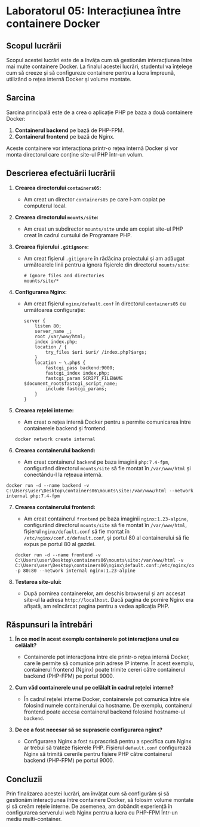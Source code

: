# Laboratorul 05: Interacțiunea între containere Docker

## Scopul lucrării

Scopul acestei lucrări este de a învăța cum să gestionăm interacțiunea între mai multe containere Docker. La finalul acestei lucrări, studentul va înțelege cum să creeze și să configureze containere pentru a lucra împreună, utilizând o rețea internă Docker și volume montate.

## Sarcina

Sarcina principală este de a crea o aplicație PHP pe baza a două containere Docker:
1. **Containerul backend** pe bază de PHP-FPM.
2. **Containerul frontend** pe bază de Nginx.

Aceste containere vor interacționa printr-o rețea internă Docker și vor monta directorul care conține site-ul PHP într-un volum.

## Descrierea efectuării lucrării

1. **Crearea directorului `containers05`:**
   - Am creat un director `containers05` pe care l-am copiat pe computerul local.

2. **Crearea directorului `mounts/site`:**
   - Am creat un subdirector `mounts/site` unde am copiat site-ul PHP creat în cadrul cursului de Programare PHP.

3. **Crearea fișierului `.gitignore`:**
   - Am creat fișierul `.gitignore` în rădăcina proiectului și am adăugat următoarele linii pentru a ignora fișierele din directorul `mounts/site`:
     ```
     # Ignore files and directories
     mounts/site/*
     ```

4. **Configurarea Nginx:**
   - Am creat fișierul `nginx/default.conf` în directorul `containers05` cu următoarea configurație:
     ```nginx
     server {
         listen 80;
         server_name _;
         root /var/www/html;
         index index.php;
         location / {
             try_files $uri $uri/ /index.php?$args;
         }
         location ~ \.php$ {
             fastcgi_pass backend:9000;
             fastcgi_index index.php;
             fastcgi_param SCRIPT_FILENAME $document_root$fastcgi_script_name;
             include fastcgi_params;
         }
     }
     ```

5. **Crearea rețelei interne:**
   - Am creat o rețea internă Docker pentru a permite comunicarea între containerele backend și frontend.
   ```
   docker network create internal
   ```
6. **Crearea containerului backend:**
   - Am creat containerul `backend` pe baza imaginii `php:7.4-fpm`, configurând directorul `mounts/site` să fie montat în `/var/www/html` și conectându-l la rețeaua internă.
```
docker run -d --name backend -v C:\Users\user\Desktop\containers06\mounts\site:/var/www/html --network internal php:7.4-fpm
```

7. **Crearea containerului frontend:**
   - Am creat containerul `frontend` pe baza imaginii `nginx:1.23-alpine`, configurând directorul `mounts/site` să fie montat în `/var/www/html`, fișierul `nginx/default.conf` să fie montat în `/etc/nginx/conf.d/default.conf`, și portul 80 al containerului să fie expus pe portul 80 al gazdei.
   ```
   docker run -d --name frontend -v C:\Users\user\Desktop\containers06\mounts\site:/var/www/html -v C:\Users\user\Desktop\containers06\nginx\default.conf:/etc/nginx/conf.d/default.conf -p 80:80 --network internal nginx:1.23-alpine
   ```

8. **Testarea site-ului:**
   - După pornirea containerelor, am deschis browserul și am accesat site-ul la adresa `http://localhost`. Dacă pagina de pornire Nginx era afișată, am reîncărcat pagina pentru a vedea aplicația PHP.

## Răspunsuri la întrebări

1. **În ce mod în acest exemplu containerele pot interacționa unul cu celălalt?**
   - Containerele pot interacționa între ele printr-o rețea internă Docker, care le permite să comunice prin adrese IP interne. În acest exemplu, containerul frontend (Nginx) poate trimite cereri către containerul backend (PHP-FPM) pe portul 9000.

2. **Cum văd containerele unul pe celălalt în cadrul rețelei interne?**
   - În cadrul rețelei interne Docker, containerele pot comunica între ele folosind numele containerului ca hostname. De exemplu, containerul frontend poate accesa containerul backend folosind hostname-ul `backend`.

3. **De ce a fost necesar să se suprascrie configurarea nginx?**
   - Configurarea Nginx a fost suprascrisă pentru a specifica cum Nginx ar trebui să trateze fișierele PHP. Fișierul `default.conf` configurează Nginx să trimită cererile pentru fișiere PHP către containerul backend (PHP-FPM) pe portul 9000.

## Concluzii

Prin finalizarea acestei lucrări, am învățat cum să configurăm și să gestionăm interacțiunea între containere Docker, să folosim volume montate și să creăm rețele interne. De asemenea, am dobândit experiență în configurarea serverului web Nginx pentru a lucra cu PHP-FPM într-un mediu multi-container.

